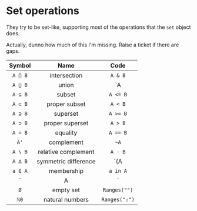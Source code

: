# Set operations

They try to be set-like, supporting most of the operations that the `set`
object does.

Actually, dunno how much of this I'm missing. Raise a ticket if there are
gaps.

| **Symbol** |       **Name**       |       **Code**       |
|:----------:|:--------------------:|:--------------------:|
| `A ⋂ B`    | intersection         | `A & B`              |
| `A ⋃ B`    | union                | `A | B`              |
| `A ⊆ B`    | subset               | `A <= B`             |
| `A ⊂ B`    | proper subset        | `A < B`              |
| `A ⊇ B`    | superset             | `A >= B`             |
| `A ⊃ B`    | proper superset      | `A > B`              |
| `A = B`    | equality             | `A == B`             |
| `A'`       | complement           | `~A`                 |
| `A \ B`    | relative complement  | `A - B`              |
| `A ∆ B`    | symmetric difference | `(A | B) - (A & B)`  |
| `a ∈ A`    | membership           | `a in A`             |
| `|A|`      | cardinality          | `len(A)`             |
| `Ø`        | empty set            | `Ranges("")`         |
| `ℕ0`       | natural numbers      | `Ranges(":")`        |
